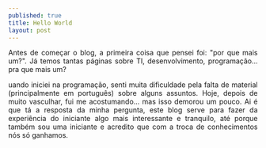 ```yaml
---
published: true
title: Hello World
layout: post
---
```



<p style="text-align:justify">Antes de começar o blog, a primeira coisa que pensei foi: "por que mais um?". Já temos tantas páginas sobre TI, desenvolvimento, programação... pra que mais um? </p>
<p style="text-align:justify">uando iniciei na programação, senti muita dificuldade pela falta de material (principalmente em português) sobre alguns assuntos. Hoje, depois de muito vasculhar, fui me acostumando... mas isso demorou um pouco. Ai é que tá a resposta da minha pergunta, este blog serve para fazer da experiência do iniciante algo mais interessante e tranquilo, até porque também sou uma iniciante e acredito que com a troca de conhecimentos nós só ganhamos. </p>
